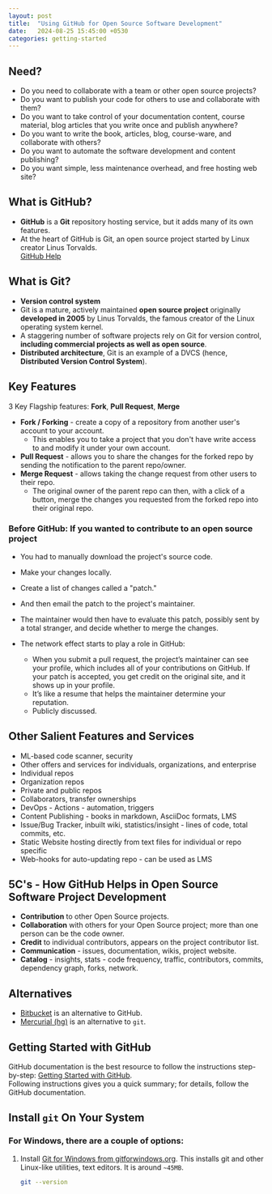 ```yaml
---
layout: post
title:  "Using GitHub for Open Source Software Development"
date:   2024-08-25 15:45:00 +0530
categories: getting-started
---
```



## Need?

- Do you need to collaborate with a team or other open source projects?
- Do you want to publish your code for others to use and collaborate with them?
- Do you want to take control of your documentation content, course material, blog articles that you write once and publish anywhere?
- Do you want to write the book, articles, blog, course-ware, and collaborate with others?
- Do you want to automate the software development and content publishing?
- Do you want simple, less maintenance overhead, and free hosting web site?

## What is GitHub?

- **GitHub** is a **Git** repository hosting service, but it adds many of its own features.
- At the heart of GitHub is Git, an open source project started by Linux creator Linus Torvalds.  
  [GitHub Help](https://help.github.com/en/github)

## What is Git?

- **Version control system**
- Git is a mature, actively maintained **open source project** originally **developed in 2005** by Linus Torvalds, the famous creator of the Linux operating system kernel.
- A staggering number of software projects rely on Git for version control, **including commercial projects as well as open source**.
- **Distributed architecture**, Git is an example of a DVCS (hence, **Distributed Version Control System**).

## Key Features

3 Key Flagship features: **Fork**, **Pull Request**, **Merge**

- **Fork / Forking** - create a copy of a repository from another user's account to your account.
  - This enables you to take a project that you don't have write access to and modify it under your own account.
- **Pull Request** - allows you to share the changes for the forked repo by sending the notification to the parent repo/owner.
- **Merge Request** - allows taking the change request from other users to their repo.
  - The original owner of the parent repo can then, with a click of a button, merge the changes you requested from the forked repo into their original repo.

### Before GitHub: If you wanted to contribute to an open source project

- You had to manually download the project's source code.
- Make your changes locally.
- Create a list of changes called a "patch."
- And then email the patch to the project's maintainer.
- The maintainer would then have to evaluate this patch, possibly sent by a total stranger, and decide whether to merge the changes.

- The network effect starts to play a role in GitHub:
  - When you submit a pull request, the project’s maintainer can see your profile, which includes all of your contributions on GitHub. If your patch is accepted, you get credit on the original site, and it shows up in your profile.
  - It’s like a resume that helps the maintainer determine your reputation.
  - Publicly discussed.

## Other Salient Features and Services

- ML-based code scanner, security
- Other offers and services for individuals, organizations, and enterprise
- Individual repos
- Organization repos
- Private and public repos
- Collaborators, transfer ownerships
- DevOps - Actions - automation, triggers
- Content Publishing - books in markdown, AsciiDoc formats, LMS
- Issue/Bug Tracker, inbuilt wiki, statistics/insight - lines of code, total commits, etc.
- Static Website hosting directly from text files for individual or repo specific
- Web-hooks for auto-updating repo - can be used as LMS

## 5C's - How GitHub Helps in Open Source Software Project Development

- **Contribution** to other Open Source projects.
- **Collaboration** with others for your Open Source project; more than one person can be the code owner.
- **Credit** to individual contributors, appears on the project contributor list.
- **Communication** - issues, documentation, wikis, project website.
- **Catalog** - insights, stats - code frequency, traffic, contributors, commits, dependency graph, forks, network.

## Alternatives

- [Bitbucket](https://bitbucket.org/) is an alternative to GitHub.
- [Mercurial (hg)](https://www.mercurial-scm.org/) is an alternative to `git`.

## Getting Started with GitHub

GitHub documentation is the best resource to follow the instructions step-by-step: [Getting Started with GitHub](https://help.github.com/en/github/getting-started-with-github).  
Following instructions gives you a quick summary; for details, follow the GitHub documentation.

## Install `git` On Your System

### For Windows, there are a couple of options:

1. Install [Git for Windows from gitforwindows.org](https://gitforwindows.org/). This installs git and other Linux-like utilities, text editors. It is around `~45MB`.
   ```sh
   git --version
